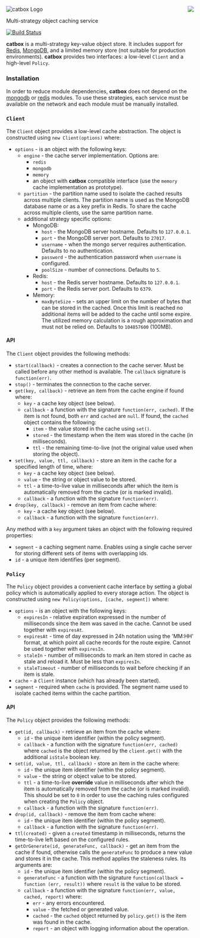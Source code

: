 <a href="https://github.com/spumko"><img src="https://raw.github.com/spumko/spumko/master/images/from.png" align="right" /></a>
![catbox Logo](https://raw.github.com/spumko/catbox/master/images/catbox.png)

Multi-strategy object caching service

[![Build Status](https://secure.travis-ci.org/spumko/catbox.png)](http://travis-ci.org/spumko/catbox)


**catbox** is a multi-strategy key-value object store. It includes support for [Redis](http://redis.io/), [MongoDB](http://www.mongodb.org/),
and a limited memory store (not suitable for production environments). **catbox** provides two interfaces: a low-level `Client` and a high-level
`Policy`.


### Installation

In order to reduce module dependencies, **catbox** does not depend on the [mongodb](https://npmjs.org/package/mongodb) or
[redis](https://npmjs.org/package/redis) modules. To use these strategies, each service must be available on the network and
each module must be manually installed.


### `Client`

The `Client` object provides a low-level cache abstraction. The object is constructed using `new Client(options)` where:

- `options` - is an object with the following keys:
    - `engine` - the cache server implementation. Options are:
        - `redis`
        - `mongodb`
        - `memory`
        - an object with **catbox** compatible interface (use the `memory` cache implementation as prototype).
    - `partition` - the partition name used to isolate the cached results across multiple clients. The partition name is used
      as the MongoDB database name or as a key prefix in Redis. To share the cache across multiple clients, use the same
      partition name.
    - additional strategy specific options:
        - MongoDB:
            - `host` - the MongoDB server hostname. Defaults to `127.0.0.1`.
            - `port` - the MongoDB server port. Defaults to `27017`.
            - `username` - when the mongo server requires authentication. Defaults to no authentication.
            - `password` - the authentication password when `username` is configured.
            - `poolSize` - number of connections. Defaults to `5`.
        - Redis:
            - `host` - the Redis server hostname. Defaults to `127.0.0.1`.
            - `port` - the Redis server port. Defaults to `6379`.
        - Memory:
            - `maxByteSize` - sets an upper limit on the number of bytes that can be stored in the cached. Once this limit is
              reached no additional items will be added to the cache until some expire. The utilized memory calculation is
              a rough approximation and must not be relied on. Defaults to `104857600` (100MB).

#### API

The `Client` object provides the following methods:

- `start(callback)` - creates a connection to the cache server. Must be called before any other method is available.
  The `callback` signature is `function(err)`.
- `stop()` - terminates the connection to the cache server.
- `get(key, callback)` - retrieve an item from the cache engine if found where:
    - `key` - a cache key object (see below).
    - `callback` - a function with the signature `function(err, cached)`. If the item is not found, both `err` and `cached` are `null`.
      If found, the `cached` object contains the following:
        - `item` - the value stored in the cache using `set()`.
        - `stored` - the timestamp when the item was stored in the cache (in milliseconds).
        - `ttl` - the remaining time-to-live (not the original value used when storing the object).
- `set(key, value, ttl, callback)` - store an item in the cache for a specified length of time, where:
    - `key` - a cache key object (see below).
    - `value` - the string or object value to be stored.
    - `ttl` - a time-to-live value in milliseconds after which the item is automatically removed from the cache (or is marked invalid).
    - `callback` - a function with the signature `function(err)`.
- `drop(key, callback)` - remove an item from cache where:
    - `key` - a cache key object (see below).
    - `callback` - a function with the signature `function(err)`.

Any method with a `key` argument takes an object with the following required properties:
- `segment` - a caching segment name. Enables using a single cache server for storing different sets of items with overlapping ids.
- `id` - a unique item identifies (per segment).


### `Policy`

The `Policy` object provides a convenient cache interface by setting a global policy which is automatically applied to every storage action.
The object is constructed using `new Policy(options, [cache, segment])` where:

- `options` - is an object with the following keys:
    - `expiresIn` - relative expiration expressed in the number of milliseconds since the item was saved in the cache. Cannot be used
      together with `expiresAt`.
    - `expiresAt` - time of day expressed in 24h notation using the 'MM:HH' format, at which point all cache records for the route
      expire. Cannot be used together with `expiresIn`.
    - `staleIn` - number of milliseconds to mark an item stored in cache as stale and reload it.  Must be less than `expiresIn`.
    - `staleTimeout` - number of milliseconds to wait before checking if an item is stale.
- `cache` - a `Client` instance (which has already been started).
- `segment` - required when `cache` is provided. The segment name used to isolate cached items within the cache partition.

#### API

The `Policy` object provides the following methods:

- `get(id, callback)` - retrieve an item from the cache where:
    - `id` - the unique item identifier (within the policy segment).
    - `callback` - a function with the signature `function(err, cached)` where `cached` is the object returned by the `client.get()` with
      the additional `isStale` boolean key.
- `set(id, value, ttl, callback)` - store an item in the cache where:
    - `id` - the unique item identifier (within the policy segment).
    - `value` - the string or object value to be stored.
    - `ttl` - a time-to-live **override** value in milliseconds after which the item is automatically removed from the cache (or is marked invalid).
      This should be set to `0` in order to use the caching rules configured when creating the `Policy` object.
    - `callback` - a function with the signature `function(err)`.
- `drop(id, callback)` - remove the item from cache where:
    - `id` - the unique item identifier (within the policy segment).
    - `callback` - a function with the signature `function(err)`.
- `ttl(created)` - given a `created` timestamp in milliseconds, returns the time-to-live left based on the configured rules.
- `getOrGenerate(id, generateFunc, callback)` - get an item from the cache if found, otherwise calls the `generateFunc` to produce a new value
  and stores it in the cache. This method applies the staleness rules. Its arguments are:
    - `id` - the unique item identifier (within the policy segment).
    - `generateFunc` - a function with the signature `function(callback = function (err, result))` where `result` is the value to be stored.
    - `callback` - a function with the signature `function(err, value, cached, report)` where:
        - `err` - any errors encountered.
        - `value` - the fetched or generated value.
        - `cached` - the `cached` object returned by `policy.get()` is the item was found in the cache.
        - `report` - an object with logging information about the operation.
